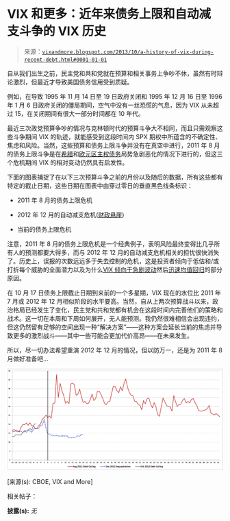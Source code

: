 <!--yml

分类：未分类

日期：2024-05-18 16:13:03

-->

# VIX 和更多：近年来债务上限和自动减支斗争的 VIX 历史

> 来源：[`vixandmore.blogspot.com/2013/10/a-history-of-vix-during-recent-debt.html#0001-01-01`](http://vixandmore.blogspot.com/2013/10/a-history-of-vix-during-recent-debt.html#0001-01-01)

自从我们出生之前，民主党和共和党就在预算和相关事务上争吵不休，虽然有时辩论激烈，但最近才导致美国债务信用受到质疑。

例如，在导致 1995 年 11 月 14 日至 19 日政府关闭和 1995 年 12 月 16 日至 1996 年 1 月 6 日政府关闭的僵局期间，空气中没有一丝恐慌的气息，因为 VIX 从未超过 15，在关闭期间有很大一部分时间都在 10 年代。

最近三次政党预算争吵的情况与克林顿时代的预算斗争大不相同，而且只需观察这些斗争期间 VIX 的轨迹，就能感受到这段时间内 SPX 期权中所蕴含的不确定性、焦虑和风险。当然，这些预算和债务上限斗争并没有在真空中进行，2011 年 8 月的债务上限斗争是在[希腊](http://vixandmore.blogspot.com/search/label/Greece)和[欧元区主权债务](http://vixandmore.blogspot.com/search/label/European%20sovereign%20debt%20crisis)局势急剧恶化的情况下进行的，但这三个危机期间 VIX 的相对变动仍然具有启发性。

下面的图表捕捉了在以下三次预算斗争之前的月份以及随后的数据，所有这些都有特定的截止日期，这些日期在图表中由穿过零日的垂直黑色线条标识：

+   2011 年 8 月的债务上限危机

+   2012 年 12 月的自动减支危机([财政悬崖](http://vixandmore.blogspot.com/search/label/fiscal%20cliff))

+   当前的债务上限危机

注意，2011 年 8 月的债务上限危机是一个经典例子，表明风险最终变得比几乎所有人的预测都要大得多，而与 2012 年 12 月的自动减支危机相关的担忧很快消失了。历史上，误报的次数远远多于失去控制的危机，这是投资者倾向于低估和/或打折每个威胁的全面潜力以及为什么[VIX 倾向于急剧波动](http://vixandmore.blogspot.com/search/label/VIX%20spikes)然后[迅速均值回归](http://vixandmore.blogspot.com/search/label/mean%20reversion)的部分原因。

在 10 月 17 日债务上限截止日期到来前的一个多星期，VIX 现在的水位比 2011 年 7 月或 2012 年 12 月相似阶段的水平要高。当然，自从上两次预算战斗以来，政治格局已经发生了变化，民主党和共和党都有机会在这段时间内完善他们的策略和战术。这一切在本周和下周如何展开，无人能预测。我仍然很难相信会出现违约，但这仍然留有足够的空间出现一种“解决方案”——这种方案会延长当前的焦虑并导致更多的激烈战斗——其中一些可能会更加代价高昂——在未来发生。

所以，尽一切办法希望重演 2012 年 12 月的情况，但以防万一，还是为 2011 年 8 月做好准备吧...

![](img/a276d048b6beda898fd5f1e9cfd57e73.png)

[来源(s): CBOE, VIX and More]

相关帖子：

**披露(s):** *无*
